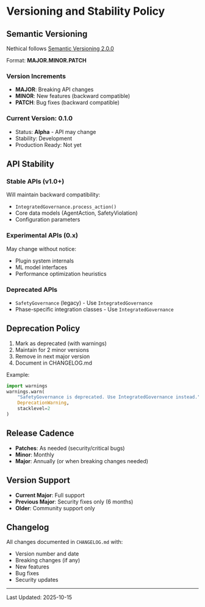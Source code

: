 # Versioning and Stability Policy

## Semantic Versioning
Nethical follows [Semantic Versioning 2.0.0](https://semver.org/)

Format: **MAJOR.MINOR.PATCH**

### Version Increments
- **MAJOR**: Breaking API changes
- **MINOR**: New features (backward compatible)
- **PATCH**: Bug fixes (backward compatible)

### Current Version: 0.1.0
- Status: **Alpha** - API may change
- Stability: Development
- Production Ready: Not yet

## API Stability

### Stable APIs (v1.0+)
Will maintain backward compatibility:
- `IntegratedGovernance.process_action()`
- Core data models (AgentAction, SafetyViolation)
- Configuration parameters

### Experimental APIs (0.x)
May change without notice:
- Plugin system internals
- ML model interfaces
- Performance optimization heuristics

### Deprecated APIs
- `SafetyGovernance` (legacy) - Use `IntegratedGovernance`
- Phase-specific integration classes - Use `IntegratedGovernance`

## Deprecation Policy
1. Mark as deprecated (with warnings)
2. Maintain for 2 minor versions
3. Remove in next major version
4. Document in CHANGELOG.md

Example:
```python
import warnings
warnings.warn(
    "SafetyGovernance is deprecated. Use IntegratedGovernance instead.",
    DeprecationWarning,
    stacklevel=2
)
```

## Release Cadence
- **Patches**: As needed (security/critical bugs)
- **Minor**: Monthly
- **Major**: Annually (or when breaking changes needed)

## Version Support
- **Current Major**: Full support
- **Previous Major**: Security fixes only (6 months)
- **Older**: Community support only

## Changelog
All changes documented in `CHANGELOG.md` with:
- Version number and date
- Breaking changes (if any)
- New features
- Bug fixes
- Security updates

---
Last Updated: 2025-10-15
